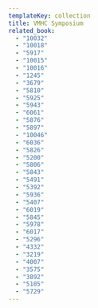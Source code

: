 ```yaml
---
templateKey: collection
title: VMHC Symposium
related_book:
  - "10032"
  - "10018"
  - "5917"
  - "10015"
  - "10016"
  - "1245"
  - "3679"
  - "5810"
  - "5925"
  - "5943"
  - "6061"
  - "5876"
  - "5897"
  - "10046"
  - "6036"
  - "5826"
  - "5200"
  - "5806"
  - "5843"
  - "5491"
  - "5392"
  - "5936"
  - "5407"
  - "6019"
  - "5845"
  - "5978"
  - "6017"
  - "5296"
  - "4332"
  - "3219"
  - "4007"
  - "3575"
  - "3892"
  - "5105"
  - "5729"
---
```

